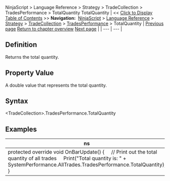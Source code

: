 ﻿
NinjaScript \> Language Reference \> Strategy \> TradeCollection \> TradesPerformance \> TotalQuantity
TotalQuantity
| \<\< [Click to Display Table of Contents](totalquantity.md) \>\> **Navigation:**     [NinjaScript](ninjascript.md) \> [Language Reference](language_reference_wip.md) \> [Strategy](strategy.md) \> [TradeCollection](tradecollection.md) \> [TradesPerformance](tradesperformance.md) \> TotalQuantity | [Previous page](totalcommission.md) [Return to chapter overview](tradesperformance.md) [Next page](totalslippage.md) |
| --- | --- |
## Definition
Returns the total quantity.
 
## Property Value
A double value that represents the total quantity.
 
## Syntax
\<TradeCollection\>.TradesPerformance.TotalQuantity

## Examples
| ns |
| --- |
| protected override void OnBarUpdate() {      // Print out the total quantity of all trades      Print("Total quantity is: " \+ SystemPerformance.AllTrades.TradesPerformance.TotalQuantity); } |

 
